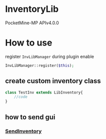 # InventoryLib
PocketMine-MP APIv4.0.0

# How to use
register `InvLibManager` during plugin enable
```php
InvLibManager::register($this);
```
## create custom inventory class
```php
class TestInv extends LibInventory{
	//code
}
```
## how to send gui
### [SendInventory](https://github.com/pmmp/PocketMine-MP/blob/8db5732b44578a59c785e6e3c1d36c87c90ddeb4/src/player/Player.php#L2333)
